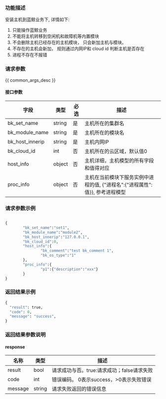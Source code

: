### 功能描述

安装主机到蓝鲸业务下, 详情如下:
1.  只能操作蓝鲸业务 
2. 不能将主机转移到空闲机和故障机等内置模块
3. 不会删除主机已经存在的主机模块， 只会新加主机与模块。 
4. 不存在的主机会新加， 规则通过内网IP和 cloud id 判断主机是否存在
5. 进程不存在不报错

### 请求参数

{{ common_args_desc }}

#### 接口参数

| 字段                 |  类型      | 必选	   |  描述                 |
|----------------------|------------|--------|-----------------------|
| bk_set_name  | string     |是     | 主机所在的集群名 |
| bk_module_name | string  | 是   | 主机所在的模块名 |
| bk_host_innerip | string  | 是   | 主机内网IP |
| bk_cloud_id | int  | 否   | 主机所在的云区域，默认值0  |
| host_info | object  | 否   | 主机详细，主机模型的所有字段和值得对应 |
| proc_info | object |否| 主机在当前模块下服务实例中进程的值, {"进程名":{"进程属性":值}}, 参考进程模型|




### 请求参数示例

```python

{
        "bk_set_name":"set1",
        "bk_module_name":"module2",
        "bk_host_innerip":"127.0.0.1",
        "bk_cloud_id":0,
        "host_info":{
                "bk_comment":"test bk_comment 1",
                "bk_os_type":"1"
        },
        "proc_info":{
                "p1":{"description":"xxx"}
        }
}

```

### 返回结果示例

```python
{
  "result": true,
  "code": 0,
  "message": "success",
}
```

### 返回结果参数说明

#### response

| 名称  | 类型  | 描述 |
|---|---|---|
| result | bool | 请求成功与否。true:请求成功；false请求失败 |
| code | int | 错误编码。 0表示success，>0表示失败错误 |
| message | string | 请求失败返回的错误信息 |


